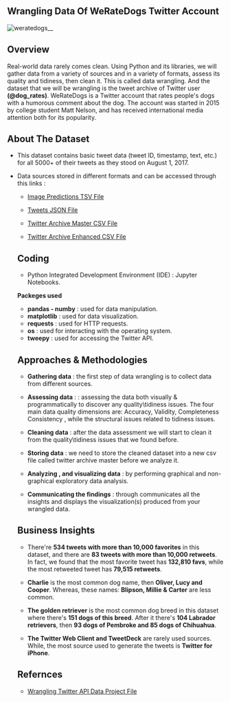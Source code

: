 ## Wrangling Data Of **WeRateDogs** Twitter Account

![weratedogs__](https://github.com/hayasalman/Wrangling-Dataset/assets/71796909/cee95e5b-7fda-4bf8-a0d7-73f41284147b)

## Overview 

Real-world data rarely comes clean. Using Python and its libraries, we will gather data from a variety of sources and in a variety of formats, assess its quality and tidiness, then clean it. This is called data wrangling. And the dataset that we will be wrangling is the tweet archive of Twitter user **(@dog_rates)**. 
WeRateDogs is a Twitter account that rates people's dogs with a humorous comment about the dog. The account was started in 2015 by college student Matt Nelson, and has received international media attention both for its popularity.

## About The Dataset

- This dataset contains basic tweet data (tweet ID, timestamp, text, etc.) for all 5000+ of their tweets as they stood on August 1, 2017.
  
- Data sources stored in different formats and can be accessed through this links :

  - [Image Predictions TSV File](https://github.com/hayasalman/Wrangling-Dataset/blob/main/Datasets/image-predictions.tsv)
 
  - [Tweets JSON File](https://raw.githubusercontent.com/hayasalman/Wrangling-Dataset/main/Datasets/tweet_json.txt)
 
  - [Twitter Archive Master CSV File](https://github.com/hayasalman/Wrangling-Dataset/blob/main/Datasets/twitter_archive_master.csv)
 
  - [Twitter Archive Enhanced CSV File](https://github.com/hayasalman/Wrangling-Dataset/blob/main/Datasets/twitter-archive-enhanced.csv)
 
  ## Coding

  -  Python Integrated Development Environment (IDE) : Jupyter Notebooks.

   **Packeges used**
   
  * **pandas - numby** : used for data manipulation.
  * **matplotlib** : used for data visualization.
  * **requests** : used for HTTP requests.
  * **os** : used for interacting with the operating system.
  * **tweepy** : used for accessing the Twitter API.
 
  ## Approaches & Methodologies

  - **Gathering data** : the first step of data wrangling is to collect data from different sources.
 
  - **Assessing data** : : assessing the data both visually & programmatically to discover any quality\tidiness issues. The four main data quality 
      dimensions are: Accuracy, Validity, Completeness Consistency , while the structural issues related to tidiness issues.
    
  - **Cleaning data** : after the data assessment we will start to clean it from the quality\tidiness issues that we found before.
 
  - **Storing data** : we need to store the cleaned dataset into a new csv file called twitter archive master before we analyze it.
 
  - **Analyzing , and visualizing data** : by performing graphical and non-graphical exploratory data analysis.
 
  - **Communicating the findings** : through communicates all the insights and displays the visualization(s) produced from your wrangled data.
 
  ## Business Insights

  - There're **534 tweets with more than 10,000 favorites** in this dataset, and there are **83 tweets with more than 10,000 retweets**. In fact, we 
    found that the most favorite tweet has **132,810 favs**, while the most retweeted tweet has **79,515 retweets**.
 
  - **Charlie** is the most common dog name, then **Oliver, Lucy and Cooper**. Whereas, these names: **Blipson, Millie & Carter** are less common.

  - **The golden retriever** is the most common dog breed in this dataset where there's **151 dogs of this breed**. After it there's **104 Labrador 
    retrievers**, then **93 dogs of Pembroke and 85 dogs of Chihuahua**.

  - **The Twitter Web Client and TweetDeck** are rarely used sources. While, the most source used to generate the tweets is **Twitter for iPhone**.

  ## Refernces

  - [Wrangling Twitter API Data Project File](https://github.com/hayasalman/Wrangling-Dataset/blob/main/Wragling_Act_.ipynb)

  

